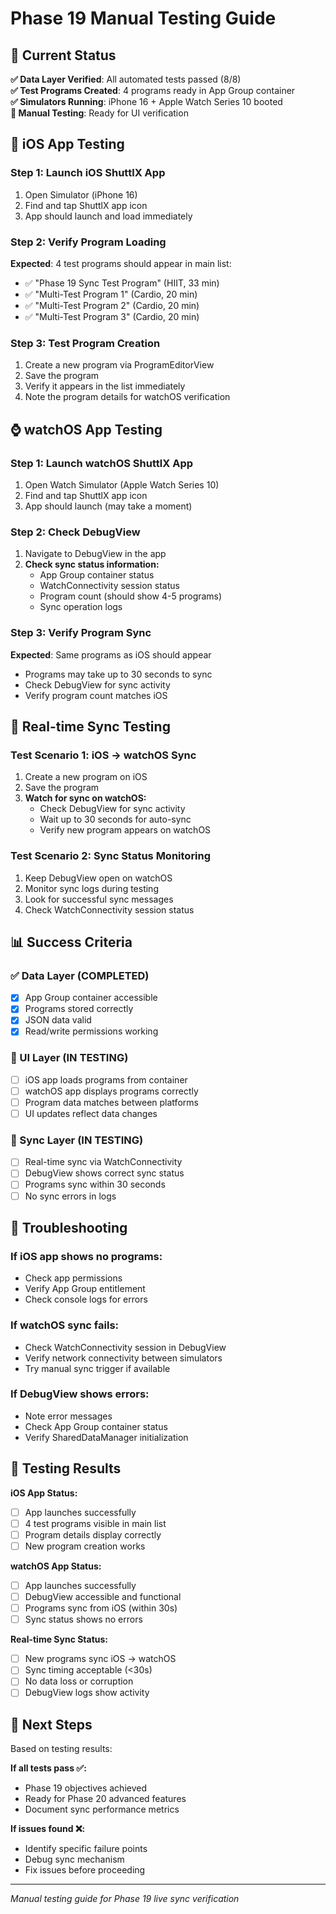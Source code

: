 # Phase 19 Manual Testing Guide

## 🎯 Current Status
**✅ Data Layer Verified**: All automated tests passed (8/8)  
**✅ Test Programs Created**: 4 programs ready in App Group container  
**✅ Simulators Running**: iPhone 16 + Apple Watch Series 10 booted  
**🔄 Manual Testing**: Ready for UI verification

## 📱 iOS App Testing

### Step 1: Launch iOS ShuttlX App
1. Open Simulator (iPhone 16)
2. Find and tap ShuttlX app icon
3. App should launch and load immediately

### Step 2: Verify Program Loading
**Expected**: 4 test programs should appear in main list:
- ✅ "Phase 19 Sync Test Program" (HIIT, 33 min)
- ✅ "Multi-Test Program 1" (Cardio, 20 min)  
- ✅ "Multi-Test Program 2" (Cardio, 20 min)
- ✅ "Multi-Test Program 3" (Cardio, 20 min)

### Step 3: Test Program Creation
1. Create a new program via ProgramEditorView
2. Save the program
3. Verify it appears in the list immediately
4. Note the program details for watchOS verification

## ⌚ watchOS App Testing

### Step 1: Launch watchOS ShuttlX App  
1. Open Watch Simulator (Apple Watch Series 10)
2. Find and tap ShuttlX app icon
3. App should launch (may take a moment)

### Step 2: Check DebugView
1. Navigate to DebugView in the app
2. **Check sync status information:**
   - App Group container status
   - WatchConnectivity session status  
   - Program count (should show 4-5 programs)
   - Sync operation logs

### Step 3: Verify Program Sync
**Expected**: Same programs as iOS should appear
- Programs may take up to 30 seconds to sync
- Check DebugView for sync activity
- Verify program count matches iOS

## 🔄 Real-time Sync Testing

### Test Scenario 1: iOS → watchOS Sync
1. Create a new program on iOS
2. Save the program
3. **Watch for sync on watchOS:**
   - Check DebugView for sync activity
   - Wait up to 30 seconds for auto-sync
   - Verify new program appears on watchOS

### Test Scenario 2: Sync Status Monitoring
1. Keep DebugView open on watchOS
2. Monitor sync logs during testing
3. Look for successful sync messages
4. Check WatchConnectivity session status

## 📊 Success Criteria

### ✅ Data Layer (COMPLETED)
- [x] App Group container accessible
- [x] Programs stored correctly
- [x] JSON data valid
- [x] Read/write permissions working

### 🔄 UI Layer (IN TESTING)
- [ ] iOS app loads programs from container
- [ ] watchOS app displays programs correctly
- [ ] Program data matches between platforms
- [ ] UI updates reflect data changes

### 🔄 Sync Layer (IN TESTING)  
- [ ] Real-time sync via WatchConnectivity
- [ ] DebugView shows correct sync status
- [ ] Programs sync within 30 seconds
- [ ] No sync errors in logs

## 🐛 Troubleshooting

### If iOS app shows no programs:
- Check app permissions
- Verify App Group entitlement
- Check console logs for errors

### If watchOS sync fails:
- Check WatchConnectivity session in DebugView
- Verify network connectivity between simulators
- Try manual sync trigger if available

### If DebugView shows errors:
- Note error messages
- Check App Group container status
- Verify SharedDataManager initialization

## 📝 Testing Results

**iOS App Status:**
- [ ] App launches successfully
- [ ] 4 test programs visible in main list
- [ ] Program details display correctly
- [ ] New program creation works

**watchOS App Status:**  
- [ ] App launches successfully
- [ ] DebugView accessible and functional
- [ ] Programs sync from iOS (within 30s)
- [ ] Sync status shows no errors

**Real-time Sync Status:**
- [ ] New programs sync iOS → watchOS
- [ ] Sync timing acceptable (<30s)
- [ ] No data loss or corruption
- [ ] DebugView logs show activity

## 🎯 Next Steps

Based on testing results:

**If all tests pass ✅:**
- Phase 19 objectives achieved
- Ready for Phase 20 advanced features
- Document sync performance metrics

**If issues found ❌:**
- Identify specific failure points
- Debug sync mechanism
- Fix issues before proceeding

---
*Manual testing guide for Phase 19 live sync verification*
